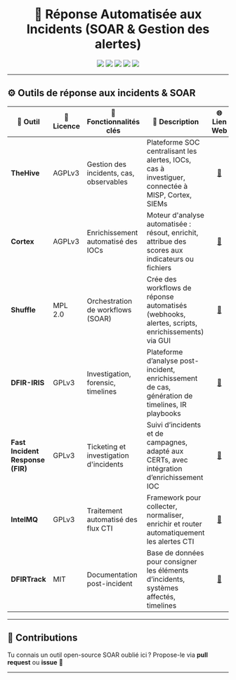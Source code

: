 <h1 align="center">🤖 Réponse Automatisée aux Incidents (SOAR & Gestion des alertes)</h1>



<p align="center">
  <img src="https://img.shields.io/badge/Catégorie-Réponse%20aux%20incidents%20(SOAR)-red?style=for-the-badge&logo=playwright"/>
  <img src="https://img.shields.io/badge/Open%20Source-100%25-brightgreen?style=for-the-badge&logo=opensourceinitiative"/>
  <img src="https://img.shields.io/badge/Made%20with-%E2%9D%A4-red?style=for-the-badge"/>
  <img src="https://img.shields.io/badge/Contributions-Welcome-orange?style=for-the-badge&logo=github"/>
  <img src="https://img.shields.io/github/last-commit/CyberFlooD/SwitchToOpen?label=Last%20Update&color=informational&style=for-the-badge&logo=github"/>
</p>

---

## ⚙️ Outils de réponse aux incidents & SOAR

| 🌟 **Outil** | 🔑 **Licence** | 🚀 **Fonctionnalités clés** | 📝 **Description** | 🌐 **Lien Web** |
|---|---|---|---|---|
| **TheHive** | AGPLv3 | Gestion des incidents, cas, observables | Plateforme SOC centralisant les alertes, IOCs, cas à investiguer, connectée à MISP, Cortex, SIEMs | <div align="center"><a href="https://thehive-project.org/">🔗</a></div> |
| **Cortex** | AGPLv3 | Enrichissement automatisé des IOCs | Moteur d'analyse automatisée : résout, enrichit, attribue des scores aux indicateurs ou fichiers | <div align="center"><a href="https://www.thehive-project.org/">🔗</a></div> |
| **Shuffle** | MPL 2.0 | Orchestration de workflows (SOAR) | Crée des workflows de réponse automatisés (webhooks, alertes, scripts, enrichissements) via GUI | <div align="center"><a href="https://shuffler.io/">🔗</a></div> |
| **DFIR-IRIS** | GPLv3 | Investigation, forensic, timelines | Plateforme d’analyse post-incident, enrichissement de cas, génération de timelines, IR playbooks | <div align="center"><a href="https://dfir-iris.org/">🔗</a></div> |
| **Fast Incident Response (FIR)** | GPLv3 | Ticketing et investigation d'incidents | Suivi d’incidents et de campagnes, adapté aux CERTs, avec intégration d’enrichissement IOC | <div align="center"><a href="https://github.com/certsocietegenerale/FIR">🔗</a></div> |
| **IntelMQ** | GPLv3 | Traitement automatisé des flux CTI | Framework pour collecter, normaliser, enrichir et router automatiquement les alertes CTI | <div align="center"><a href="https://github.com/certtools/intelmq">🔗</a></div> |
| **DFIRTrack** | MIT | Documentation post-incident | Base de données pour consigner les éléments d’incidents, systèmes affectés, timelines | <div align="center"><a href="https://github.com/dfirtrack/dfirtrack">🔗</a></div> |

---

## 🤝 Contributions

Tu connais un outil open-source SOAR oublié ici ? Propose-le via **pull request** ou **issue** 💬

---
